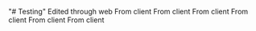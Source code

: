 "# Testing" 
Edited through web
From client
From client
From client
From client
From client
From client
